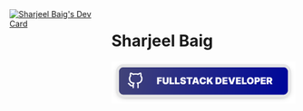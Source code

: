 <div style="display: flex; justify-content: center; gap: 1rem;">
<div>
<a href="https://app.daily.dev/sharjeelbaig"><img src="https://api.daily.dev/devcards/v2/NymcTGaGR0zZg38fRjD8g.png?type=default&r=8ba" width="356" alt="Sharjeel Baig's Dev Card"/></a>
</div>
<div>
<h1>Sharjeel Baig</h1>
<img src="./fullstack.svg" width="356" alt="Sharjeel Baig's Dev Card"/>
<br />

</div>
</div>

